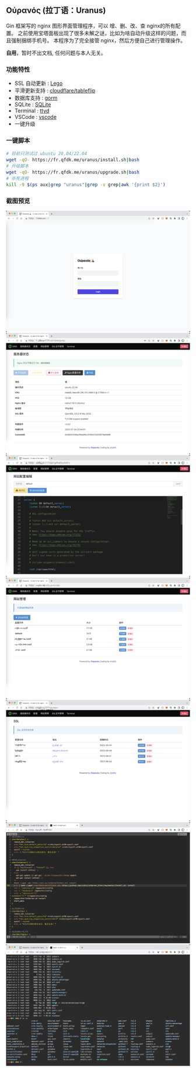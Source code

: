 ## Οὐρανός (拉丁语：Uranus)

Gin 框架写的 nginx 图形界面管理程序，可以 增、删、改、查 nginx的所有配置。
之前使用宝塔面板出现了很多未解之谜，比如为啥自动升级这样的问题，而且强制捆绑手机号。
本程序为了完全接管 nginx，然后方便自己进行管理操作。

**自用**，暂时不出文档, 任何问题与本人无关。

### 功能特性

* SSL 自动更新 : [Lego](https://github.com/go-acme/lego)
* 平滑更新支持 : [cloudflare/tableflip](https://github.com/cloudflare/tableflip)
* 数据库支持 : [gorm](https://github.com/go-gorm/gorm)
* SQLite : [SQLite](https://github.com/go-gorm/sqlite)
* Terminal : [ttyd](https://github.com/tsl0922/ttyd)
* VSCode : [vscode](https://github.com/microsoft/vscode)
* 一键升级

### 一键脚本

```bash
# 目前只测试过 ubuntu 20.04/22.04
wget -qO- https://fr.qfdk.me/uranus/install.sh|bash
# 升级脚本
wget -qO- https://fr.qfdk.me/uranus/upgrade.sh|bash
# 杀死进程
kill -9 $(ps aux|grep "uranus"|grep -v grep|awk '{print $2}')
```

### 截图预览

![login.png](./docs/login.png)
![dashboard.png](./docs/dashboard.png)
![nginx.png](./docs/nginx_default.png)
![sites.png](./docs/sites.png)
![ssl.png](./docs/ssl.png)
![terminal.png](./docs/terminal.png)
![terminal2.png](./docs/terminal2.png)
